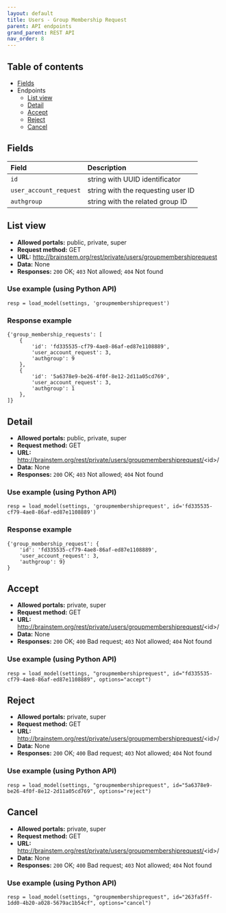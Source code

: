 ```yaml
---
layout: default
title: Users - Group Membership Request
parent: API endpoints
grand_parent: REST API
nav_order: 8
---
```


## Table of contents
- [Fields](/brainstem_support/restapi/users/group_membership_request/#fields)
- Endpoints
  - [List view](/brainstem_support/restapi/users/group_membership_request/#list-view)
  - [Detail](/brainstem_support/restapi/users/group_membership_request/#detail)
  - [Accept](/brainstem_support/restapi/users/group_membership_request/#accept)
  - [Reject](/brainstem_support/restapi/users/group_membership_request/#reject)
  - [Cancel](/brainstem_support/restapi/users/group_membership_request/#cancel)

## Fields

| Field        | Description  |
|:-------------|:-------------|
| `id` | string with UUID identificator |
| `user_account_request` | string with the requesting user ID |
| `authgroup` | string with the related group ID |



## List view
- **Allowed portals:** public, private, super
- **Request method:** GET
- **URL:** http://brainstem.org/rest/private/users/groupmembershiprequest
- **Data:** None
- **Responses:** `200` OK; `403` Not allowed; `404` Not found

### Use example (using Python API)
```
resp = load_model(settings, 'groupmembershiprequest')
```

### Response example
```
{'group_membership_requests': [
    {
        'id': 'fd335535-cf79-4ae8-86af-ed87e1108889',
        'user_account_request': 3,
        'authgroup': 9
    },
    {
        'id': '5a6378e9-be26-4f0f-8e12-2d11a05cd769',
        'user_account_request': 3,
        'authgroup': 1
    },
]}
```


## Detail
- **Allowed portals:** public, private, super
- **Request method:** GET
- **URL:** http://brainstem.org/rest/private/users/groupmembershiprequest/<id\>/
- **Data:** None
- **Responses:** `200` OK; `403` Not allowed; `404` Not found

### Use example (using Python API)
```
resp = load_model(settings, 'groupmembershiprequest', id='fd335535-cf79-4ae8-86af-ed87e1108889')
```

### Response example
```
{'group_membership_request': {
    'id': 'fd335535-cf79-4ae8-86af-ed87e1108889',
    'user_account_request': 3,
    'authgroup': 9}
}
```


## Accept
- **Allowed portals:** private, super
- **Request method:** GET
- **URL:** http://brainstem.org/rest/private/users/groupmembershiprequest/<id\>/
- **Data:** None
- **Responses:** `200` OK; `400` Bad request; `403` Not allowed; `404` Not found

### Use example (using Python API)
```
resp = load_model(settings, "groupmembershiprequest", id="fd335535-cf79-4ae8-86af-ed87e1108889", options="accept")
```



## Reject
- **Allowed portals:** private, super
- **Request method:** GET
- **URL:** http://brainstem.org/rest/private/users/groupmembershiprequest/<id\>/
- **Data:** None
- **Responses:** `200` OK; `400` Bad request; `403` Not allowed; `404` Not found

### Use example (using Python API)
```
resp = load_model(settings, "groupmembershiprequest", id="5a6378e9-be26-4f0f-8e12-2d11a05cd769", options="reject")
```


## Cancel
- **Allowed portals:** private, super
- **Request method:** GET
- **URL:** http://brainstem.org/rest/private/users/groupmembershiprequest/<id\>/
- **Data:** None
- **Responses:** `200` OK; `400` Bad request; `403` Not allowed; `404` Not found

### Use example (using Python API)
```
resp = load_model(settings, "groupmembershiprequest", id="263fa5ff-1dd0-4b20-a028-5679ac1b54cf", options="cancel")
```